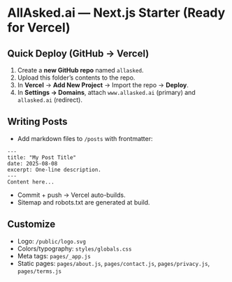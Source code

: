 
# AllAsked.ai — Next.js Starter (Ready for Vercel)

## Quick Deploy (GitHub → Vercel)
1) Create a **new GitHub repo** named `allasked`.
2) Upload this folder’s contents to the repo.
3) In **Vercel** → **Add New Project** → Import the repo → **Deploy**.
4) In **Settings → Domains**, attach `www.allasked.ai` (primary) and `allasked.ai` (redirect).

## Writing Posts
- Add markdown files to `/posts` with frontmatter:
```
---
title: "My Post Title"
date: 2025-08-08
excerpt: One-line description.
---
Content here...
```
- Commit + push → Vercel auto-builds.
- Sitemap and robots.txt are generated at build.

## Customize
- Logo: `/public/logo.svg`
- Colors/typography: `styles/globals.css`
- Meta tags: `pages/_app.js`
- Static pages: `pages/about.js`, `pages/contact.js`, `pages/privacy.js`, `pages/terms.js`
